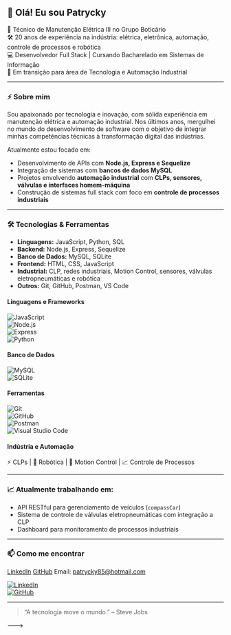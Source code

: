 ## 👋 Olá! Eu sou Patrycky 

🎯 Técnico de Manutenção Elétrica III no Grupo Boticário  
🛠️ 20 anos de experiência na indústria: elétrica, eletrônica, automação, controle de processos e robótica  
💻 Desenvolvedor Full Stack | Cursando Bacharelado em Sistemas de Informação  
🚀 Em transição para área de Tecnologia e Automação Industrial  

---

### ⚡ Sobre mim

Sou apaixonado por tecnologia e inovação, com sólida experiência em manutenção elétrica e automação industrial. Nos últimos anos, mergulhei no mundo do desenvolvimento de software com o objetivo de integrar minhas competências técnicas à transformação digital das indústrias.

Atualmente estou focado em:

- Desenvolvimento de APIs com **Node.js, Express e Sequelize**
- Integração de sistemas com **bancos de dados MySQL**
- Projetos envolvendo **automação industrial** com **CLPs, sensores, válvulas e interfaces homem-máquina**
- Construção de sistemas full stack com foco em **controle de processos industriais**

---

### 🛠️ Tecnologias & Ferramentas

- **Linguagens:** JavaScript, Python, SQL
- **Backend:** Node.js, Express, Sequelize  
- **Banco de Dados:** MySQL, SQLite  
- **Frontend:** HTML, CSS, JavaScript  
- **Industrial:** CLP, redes industriais, Motion Control, sensores, válvulas eletropneumáticas e robótica  
- **Outros:** Git, GitHub, Postman, VS Code

#### Linguagens e Frameworks  
![JavaScript](https://img.shields.io/badge/-JavaScript-F7DF1E?style=for-the-badge&logo=javascript&logoColor=black)  
![Node.js](https://img.shields.io/badge/-Node.js-339933?style=for-the-badge&logo=node.js&logoColor=white)  
![Express](https://img.shields.io/badge/-Express.js-000000?style=for-the-badge&logo=express&logoColor=white)  
![Python](https://img.shields.io/badge/-Python-3776AB?style=for-the-badge&logo=python&logoColor=white)  

#### Banco de Dados  
![MySQL](https://img.shields.io/badge/-MySQL-4479A1?style=for-the-badge&logo=mysql&logoColor=white)  
![SQLite](https://img.shields.io/badge/-SQLite-003B57?style=for-the-badge&logo=sqlite&logoColor=white)  

#### Ferramentas  
![Git](https://img.shields.io/badge/-Git-F05032?style=for-the-badge&logo=git&logoColor=white)  
![GitHub](https://img.shields.io/badge/-GitHub-181717?style=for-the-badge&logo=github&logoColor=white)  
![Postman](https://img.shields.io/badge/-Postman-FF6C37?style=for-the-badge&logo=postman&logoColor=white)  
![Visual Studio Code](https://img.shields.io/badge/-VSCode-007ACC?style=for-the-badge&logo=visual-studio-code&logoColor=white)  

#### Indústria e Automação  
⚡ CLPs | 🧠 Robótica | 🛞 Motion Control | 📈 Controle de Processos

---

### 📈 Atualmente trabalhando em:

- API RESTful para gerenciamento de veículos (`compassCar`)  
- Sistema de controle de válvulas eletropneumáticas com integração a CLP  
- Dashboard para monitoramento de processos industriais

---

### 📫 Como me encontrar

[LinkedIn](www.linkedin.com/in/patrycky-a-1ba904168) 
[GitHub](https://github.com/Patrycky)
Email: patrycky85@hotmail.com

[![LinkedIn](https://img.shields.io/badge/-LinkedIn-0A66C2?style=for-the-badge&logo=linkedin&logoColor=white)](https://www.linkedin.com/)  
[![GitHub](https://img.shields.io/badge/-GitHub-181717?style=for-the-badge&logo=github&logoColor=white)](https://github.com/seuusuario) 

---

> “A tecnologia move o mundo.” – Steve Jobs

--->
